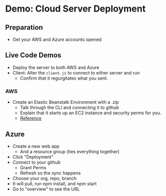 # Demo: Cloud Server Deployment

## Preparation
* Get your AWS and Azure accounts opened

## Live Code Demos
* Deploy the server to both AWS and Azure
* Client: Alter the `client.js` to connect to either server and run
  * Confirm that it regurgitates what you sent.

### AWS
* Create an Elastic Beanstalk Environment with a .zip
  * Talk through the CLI and connecting it to github
  * Explain that it starts up an EC2 instance and security perms for you.
  * [Reference](https://docs.aws.amazon.com/elasticbeanstalk/latest/dg/create_deploy_nodejs_express.html)
  
## Azure
* Create a new web app
  * And a resource group (ties everything together)
* Click "Deployment"
* Connect to your github
  * Grant Perms
  * Refresh so the sync happens
* Choose your org, repo, branch
* It will pull, run npm install, and npm start
* Go to "overview" to see the URL


